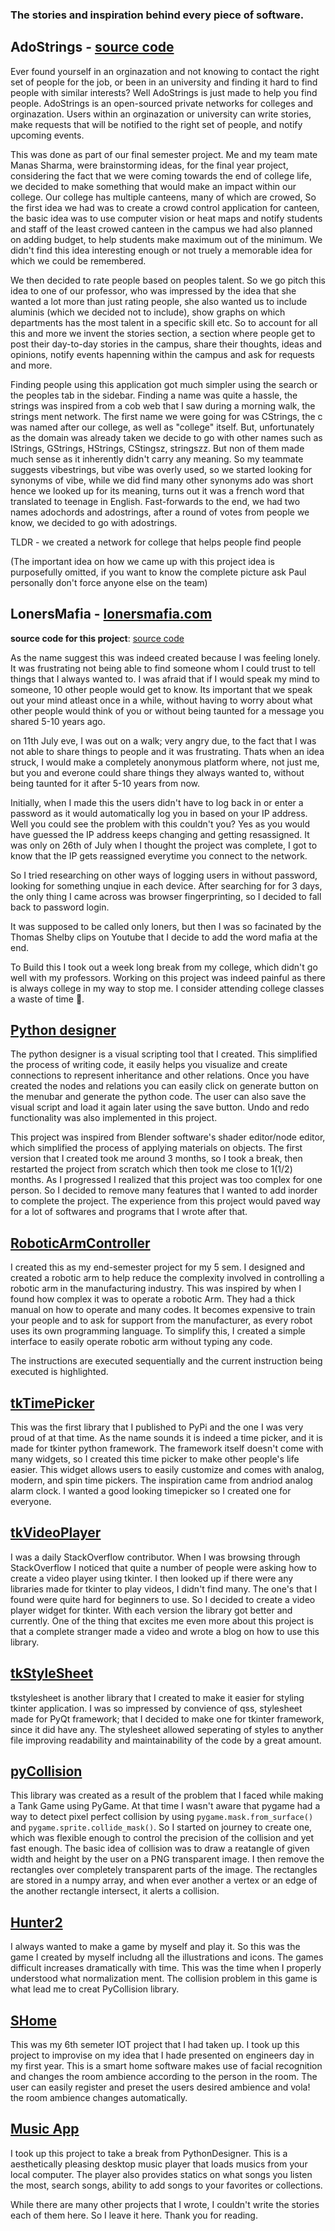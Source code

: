 
### The stories and inspiration behind every piece of software.

## AdoStrings - [source code](https://github.com/PaulleDemon/AdoStrings-support)

Ever found yourself in an orginazation and not knowing to contact the right set of people for the job, or been in an university and finding it hard to find people with similar interests? Well AdoStrings is just made to help you find people. AdoStrings is an open-sourced private networks for colleges and orginazation. Users within an orginazation or university can write stories, make requests that will be notified to the right set of people, and notify upcoming events.

This was done as part of our final semester project. Me and my team mate Manas Sharma, were brainstorming ideas, for the final year project, considering the fact that we were coming towards the end of college life, we decided to make something that would make an impact within our college. Our college has multiple canteens, many of which are crowed, So the first idea we had was to create a crowd control application for canteen, the basic idea was to use computer vision or heat maps and notify students and staff of the least crowed canteen in the campus we had also planned on adding budget, to help students make maximum out of the minimum. We didn't find this idea interesting enough or not truely a memorable idea for which we could be remembered.

We then decided to rate people based on peoples talent. So we go pitch this idea to one of our professor, who was impressed by the idea that she wanted a lot more than just rating people, she also wanted us to include aluminis (which we decided not to include), show graphs on which departments has the most talent in a specific skill etc. So to account for all this and more we invent the stories section, a section where people get to post their day-to-day stories in the campus, share their thoughts, ideas and opinions, notify events hapenning within the campus and ask for requests and more.

Finding people using this application got much simpler using the search or the peoples tab in the sidebar. Finding a name was quite a hassle, the strings was inspired from a cob web that I saw during a morning walk, the strings ment network. The first name we were going for was CStrings, the c was named after our college, as well as "college" itself. But, unfortunately as the domain was already taken we decide to go with other names such as IStrings, GStrings, HStrings, CStingsz, stringszz. But non of them made much sense as it inherently didn't carry any meaning. So my teammate suggests vibestrings, but vibe was overly used, so we started looking for synonyms of vibe, while we did find many other synonyms ado was short hence we looked up for its meaning, turns out it was a french word that translated to teenage in English. Fast-forwards to the end, we had two names adochords and adostrings, after a round of votes from people we know, we decided to go with adostrings.

TLDR - we created a network for college that helps people find people

(The important idea on how we came up with this project idea is purposefully omitted, if you want to know the complete picture ask Paul personally don't force anyone else on the team)


## LonersMafia - [lonersmafia.com](lonersmafia.com) 

**source code for this project**: [source code](https://github.com/PaulleDemon/LonersMafia-support#source-code)

As the name suggest this was indeed created because I was feeling lonely. It was frustrating not being able to find someone whom I could trust to tell things that I always wanted to. I was afraid that if I would speak my mind to someone, 10 other people would get to know. Its important that we speak out your mind atleast once in a while, without having to worry about what other people would think of you or without being taunted for a message you shared 5-10 years ago. 

on 11th July eve, I was out on a walk; very angry due, to the fact that I was not able to share things to people and it was frustrating. Thats when an idea struck, I would make a completely anonymous platform where, not just me, but you and everone could share things they always wanted to, without being taunted for it after 5-10 years from now.  

Initially, when I made this the users didn't have to log back in or enter a password as it would automatically log you in based on your IP address. Well you could see the problem with this couldn't you? Yes as you would have guessed the IP address keeps changing and getting resassigned. It was only on 26th of July when I thought the project was complete, I got to know that the IP gets reassigned everytime you connect to the network. 

So I tried researching on other ways of logging users in without password, looking for something unqiue in each device. After searching for for 3 days, the only thing I came across was browser fingerprinting, so I decided to fall back to password login.  

It was supposed to be called only loners, but then I was so facinated by the Thomas Shelby clips on Youtube that I decide to add the word mafia at the end. 

To Build this I took out a week long break from my college, which didn't go well with my professors. Working on this project was indeed painful as there is always college in my way to stop me. I consider attending college classes a waste of time 🤪. 



## [Python designer](https://github.com/PaulleDemon/PythonDesigner)

The python designer is a visual scripting tool that I created. This simplified the process of writing code, it easily helps you visualize and create connections to represent inheritance and other relations. Once you have created the nodes and relations you can easily click on generate button on the menubar and generate the python code. The user can also save the visual script and load it again later using the save button. Undo and redo functionality was also implemented in this project.

This project was inspired from Blender software's shader editor/node editor, which simplified the process of applying materials on objects. The first version that I created took me around 3 months, so I took a break, then restarted the project from scratch which then took me close to 1(1/2) months. As I progressed I realized that this project was too complex for one person. So I decided to remove many features that I wanted to add inorder to complete the project. The experience from this project would paved way for a lot of softwares and programs that I wrote after that.


## [RoboticArmController](https://github.com/PaulleDemon/RoboticArmController)

I created this as my end-semester project for my 5 sem. I designed and created a robotic arm to help reduce the complexity involved in controlling a robotic arm in the manufacturing industry. This was inspired by when I found how complex it was to operate a robotic Arm. They had a thick manual on how to operate and many codes. It becomes expensive to train your people and to ask for support from the manufacturer, as every robot uses its own programming language. To simplify this, I created a simple interface to easily operate robotic arm without typing any code.

The instructions are executed sequentially and the current instruction being executed is highlighted.


## [tkTimePicker](https://github.com/PaulleDemon/tkTimePicker)

This was the first library that I published to PyPi and the one I was very proud of at that time. As the name sounds it is indeed a time picker, and it is made for tkinter python framework. The framework itself doesn't come with many widgets, so I created this time picker to make other people's life easier. This widget allows users to easily customize and comes with analog, modern, and spin time pickers.  The inspiration came from andriod analog alarm clock. I wanted a good looking timepicker so I created one for everyone. 


## [tkVideoPlayer](https://github.com/PaulleDemon/tkVideoPlayer)

I was a daily StackOverflow contributor. When I was browsing through StackOverflow I noticed that quite a number of people were asking how to create a video player using tkinter. I then looked up if there were any libraries made for tkinter to play videos, I didn't find many. The one's that I found were quite hard for beginners to use. So I decided to create a video player widget for tkinter. With each version the library got better and currently. One of the thing that excites me even more about this project is that a complete stranger made a video and wrote a blog on how to use this library.


## [tkStyleSheet](https://github.com/PaulleDemon/tkStyleSheet)

tkstylesheet is another library that I created to make it easier for styling tkinter application. I was so impressed by convience of qss, stylesheet made for PyQt framework; that I decided to make one for tkinter framework, since it did have any. The stylesheet allowed seperating of styles to anyther file improving readability and maintainability of the code by a great amount.


## [pyCollision](https://github.com/PaulleDemon/PyCollision)

This library was created as a result of the problem that I faced while making a Tank Game using PyGame. At that time I wasn't aware that pygame had a way to detect pixel perfect collision by using `pygame.mask.from_surface()` and `pygame.sprite.collide_mask()`. So I started on journey to create one, which was flexible enough to control the precision of the collision and yet fast enough. The basic idea of collision was to draw a reatangle of given width and height by the user on a PNG transparent image. I then remove the rectangles over completely transparent parts of the image. The rectangles are stored in a numpy array, and when ever another a vertex or an edge of the another rectangle intersect, it alerts a collision.

## [Hunter2](https://github.com/PaulleDemon/Hunter2)

I always wanted to make a game by myself and play it. So this was the game I created by myself includng all the illustrations and icons. The games difficult increases dramatically with time. This was the time when I properly understood what normalization ment. The collision problem in this game is what lead me to creat PyCollision library.


## [SHome](https://github.com/PaulleDemon/SHomes)

This was my 6th semeter IOT project that I had taken up. I took up this project to improvise on my idea that I hade presented on engineers day in my first year. This is a smart home software makes use of facial recognition and changes the room ambience according to the person in the room.
The user can easily register and preset the users desired ambience and vola! the room ambience changes automatically.


## [Music App](https://github.com/PaulleDemon/MusicApp)

I took up this project to take a break from PythonDesigner. This is a aesthetically pleasing desktop music player that loads musics from your local computer. The player also provides statics on what songs you listen the most, search songs, ability to add songs to your favorites or collections.


While there are many other projects that I wrote, I couldn't write the stories each of them here. So I leave it here. Thank you for reading.
